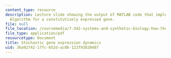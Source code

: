 ```yaml
---
content_type: resource
description: Lecture slide showing the output of MATLAB code that implements the Gillespie
  Algorithm for a constitutively expressed gene.
file: null
file_location: /coursemedia/7-342-systems-and-synthetic-biology-how-the-cell-solves-problems-fall-2010/36a9274217fc652dac0b122f93820487_MIT7_342_F10_output.pdf.pdf
file_type: application/pdf
resourcetype: Document
title: Stochastic gene expression dynamics
uid: 36a92742-17fc-652d-ac0b-122f93820487
---
```

